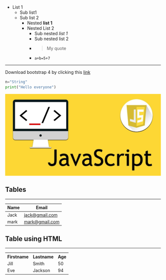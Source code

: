* List 1
  * Sub list1
  * Sub list 2
    * Nested **list 1**
    * Nested List 2
      * Sub nested _list 1_
      * Sub nested list 2
      * > My quote
      * `a+b=5+7`
____

Download bootstrap 4 by clicking this [link](https://getbootstrap.com/)

```python
n="String"
print("Hello everyone")
```

<img src="js.jpg" alt="Javascript image"/>

## Tables
____
**Name** | **Email**
---|---
Jack | jack@gmail.com
mark | mark@gmail.com


## Table using HTML
____

<table style="width:100%">
<tr>
<th>Firstname</th>
<th>Lastname</th>
<th>Age</th>
</tr>
<tr>
<td>Jill</td>
<td>Smith</td>
<td>50</td>
</tr>
<tr>
<td>Eve</td>
<td>Jackson</td>
<td>94</td>
</tr>
</table>
